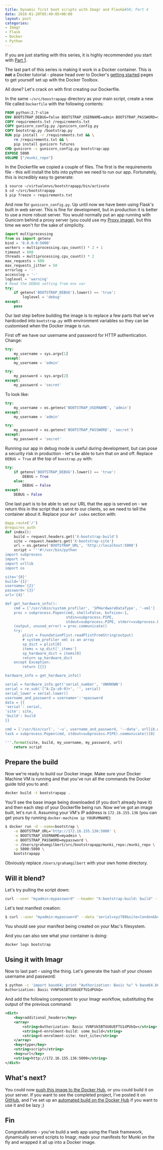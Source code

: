 ```yaml
---
title: Dynamic first boot scripts with Imagr and Flask&#58; Part 4
date: 2016-01-20T05:49:05+00:00
layout: post
categories:
- Imagr
- Flask
- Docker
- Python
---
```

If you are just starting with this series, it is highly recommended you start with [Part 1](http://grahamgilbert.com/blog/2016/01/05/dynamic-first-boot-scripts-with-imagr-and-flask/).

The last part of this series is making it work in a Docker container. This is **not** a Docker tutorial - please head over to Docker's [getting started](https://docs.docker.com/mac/) pages to get yourself set up with the Docker Toolbox.

All done? Let's crack on with first creating our Dockerfile. <!-- more -->

In the same ``~/src/boostrapapp`` directory as your main script, create a new file called ``Dockerfile`` with the following contents:

``` dockerfile ~/src/boostrapapp/Dockerfile
FROM python:2.7-slim
ENV BOOTSTRAP_DEBUG=false BOOTSTRAP_USERNAME=admin BOOTSTRAP_PASSWORD=secret BOOTSTRAP_URL="http://localhost:5000"
COPY requirements.txt /requirements.txt
COPY gunicorn_config.py /gunicorn_config.py
COPY bootstrap.py /bootstrap.py
RUN pip install -r /requirements.txt && \
    rm /requirements.txt && \
    pip install gunicorn futures
CMD gunicorn -c gunicorn_config.py bootstrap:app
EXPOSE 5000
VOLUME ["/munki_repo"]
```

In the Dockerfile we copied a couple of files. The first is the requirements file - this will install the bits into python we need to run our app. Fortunately, this is incredibly easy to generate:

``` bash
$ source ~/virtualenvs/bootstrapapp/bin/activate
$ cd ~/src/bootstrapapp
$ pip freeze > requirements.txt
```

And now for ``gunicorn_config.py``. Up until now we have been using Flask's built in web server. This is fine for development, but in production it is better to use a more robust server. You would normally put an app running with Gunicorn behind a proxy server (you could use my [Proxy image](http://grahamgilbert.com/blog/2015/08/26/using-a-proxy-container-with-docker-for-virtualhosts/)), but this time we won't for the sake of simplicity.

``` python
import multiprocessing
from os import getenv
bind = '0.0.0.0:5000'
workers = multiprocessing.cpu_count() * 2 + 1
timeout = 600
threads = multiprocessing.cpu_count() * 2
max_requests = 600
max_requests_jitter = 50
errorlog = '-'
accesslog = '-'
loglevel = 'warning'
# Read the DEBUG setting from env var
try:
    if getenv('BOOTSTRAP_DEBUG').lower() == 'true':
        loglevel = 'debug'
except:
    pass
```

Our last step before building the image is to replace a few parts that we've hardcoded into ``bootstrap.py`` with environment variables so they can be customised when the Docker image is run.

First off we have our username and password for HTTP authentication. Change:

``` python linenos:false ~/src/boostrapapp/bootstrap.py
try:
    my_username = sys.argv[1]
except:
    my_username = 'admin'

try:
    my_password = sys.argv[2]
except:
    my_password = 'secret'
```

To look like:

``` python linenos:false ~/src/boostrapapp/bootstrap.py
try:
    my_username = os.getenv('BOOTSTRAP_USERNAME', 'admin')
except:
    my_username = 'admin'

try:
    my_password = os.getenv('BOOTSTRAP_PASSWORD', 'secret')
except:
    my_password = 'secret'
```

Running our app in debug mode is useful during development, but can pose a security risk in production - let's be able to turn that on and off. Replace ``DEBUG = True`` at the top of ``boostrap.py`` with:

``` python linenos:false ~/src/bootstrapapp/bootstrap.py
try:
    if getenv('BOOTSTRAP_DEBUG').lower() == 'true':
        DEBUG = True
    else:
        DEBUG = False
except:
    DEBUG = False
```

One last part is to be able to set our URL that the app is served on - we return this in the script that is sent to our clients, so we need to tell the container about it. Replace your ``def index`` section with:

``` python linenos:false ~/src/bootstrapapp/bootstrap.py
@app.route('/')
@requires_auth
def index():
    build = request.headers.get('X-bootstrap-build')
    site = request.headers.get('X-bootstrap-site')
    url = os.getenv('BOOTSTRAP_URL', 'http://localhost:5000')
    script = '''#!/usr/bin/python
import subprocess
import re
import urllib
import os

site='{0}'
build='{1}'
username='{2}'
password='{3}'
url='{4}'

def get_hardware_info():
    cmd = ['/usr/sbin/system_profiler', 'SPHardwareDataType', '-xml']
    proc = subprocess.Popen(cmd, shell=False, bufsize=-1,
                            stdin=subprocess.PIPE,
                            stdout=subprocess.PIPE, stderr=subprocess.PIPE)
    (output, unused_error) = proc.communicate()
    try:
        plist = FoundationPlist.readPlistFromString(output)
        # system_profiler xml is an array
        sp_dict = plist[0]
        items = sp_dict['_items']
        sp_hardware_dict = items[0]
        return sp_hardware_dict
    except Exception:
        return {{}}

hardware_info = get_hardware_info()

serial = hardware_info.get('serial_number', 'UNKNOWN')
serial = re.sub('[^A-Za-z0-9]+', '', serial)
serial_lower = serial.lower()
username_and_password = username+':'+password
data = {{
'serial': serial,
'site': site,
'build': build
}}

cmd = ['/usr/bin/curl', '-u', username_and_password, '--data', urllib.urlencode(data), url+'/gen_manifest']
task = subprocess.Popen(cmd, stdout=subprocess.PIPE).communicate()[0]

'''.format(site, build, my_username, my_password, url)
    return script
```

## Prepare the build

Now we're ready to build our Docker image. Make sure your  Docker Machine VM is running and that you've run all the commands the Docker guide told you to and:

``` bash
docker build -t bootstrapapp .
```

You'll see the base image being downloaded (if you don't already have it) and then each step of your Dockerfile being run. Now we've got an image built, let's run it. Assuming your VM's IP address is ``172.16.155.136`` (you can get yours by running ``docker-machine ip YOURVMNAME``):

``` bash linenos:false
$ docker run -d --name=bootstrap \
    -e BOOTSTRAP_URL='http://172.16.155.136:5000' \
    -e BOOTSTRAP_USERNAME=myadmin \
    -e BOOTSTRAP_PASSWORD=mypassword \
    -v /Users/grahamgilbert/src/bootstrapapp/munki_repo:/munki_repo \
    -p 5000:5000 \
    bootstrapapp
```

Obviously replace ``/Users/grahamgilbert`` with your own home directory.

## Will it blend?

Let's try pulling the script down:

``` bash
curl --user "myadmin:mypassword" --header "X-bootstrap-build: build" --header "X-bootstrap-site: site" http://172.16.155.136:5000
```


Let's test manifest creation:

``` bash
$ curl --user "myadmin:mypassword" --data 'serial=xyz789&site=london&build=somebuild' http://172.16.155.136:5000/gen_manifest
```

You should see your manifest being created on your Mac's filesystem.

And you can also see what your container is doing:

``` bash
docker logs bootstrap
```

## Using it with Imagr

Now to last part - using the thing. Let's generate the hash of your chosen username and password:

``` bash linenos:false
$ python -c 'import base64; print "Authorization: Basic %s" % base64.b64encode("USERNAME:PASSWORD")'
Authorization: Basic VVNFUk5BTUU6UEFTU1dPUkQ=
```

And add the following component to your Imagr workflow, substituting the output of the previous command:

``` xml linenos:false
<dict>
    <key>additional_headers</key>
    <array>
        <string>Authorization: Basic VVNFUk5BTUU6UEFTU1dPUkQ=</string>
        <string>X-enrolment-build: some_build</string>
        <string>X-enrolment-site: test_site</string>
    </array>
    <key>type</key>
    <string>script</string>
    <key>url</key>
    <string>http://172.16.155.136:5000</string>
</dict>
```

## What's next?

You could now [push this image to the Docker Hub](https://docs.docker.com/engine/userguide/dockerrepos/), or you could build it on your server. If you want to see the completed project, I've posted it on [GitHub](https://github.com/grahamgilbert/bootstrapapp), and I've set up an [automated build on the Docker Hub](https://hub.docker.com/r/grahamgilbert/bootstrapapp) if you want to use it and be lazy ;)

## Fin

Congratulations - you've build a web app using the Flask framework, dynamically served scripts to Imagr, made your manifests for Munki on the fly and wrapped it all up into a Docker image.